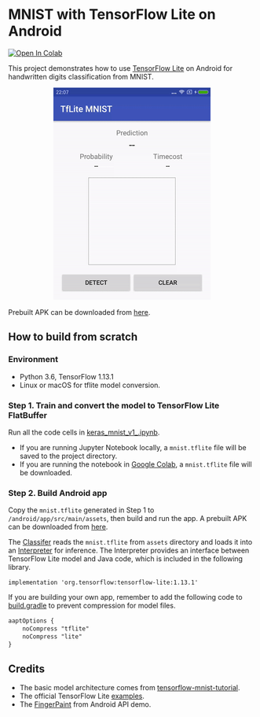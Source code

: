 # MNIST with TensorFlow Lite on Android

[![Open In Colab](https://colab.research.google.com/assets/colab-badge.svg)](https://colab.research.google.com/github/balaprasanna/mnist-keras-tflite-android/blob/master/keras_mnist_v1_.ipynb)

This project demonstrates how to use [TensorFlow Lite](https://www.tensorflow.org/lite) on Android for handwritten digits classification from MNIST.

<div align="center">
  <img src="image/demo.gif" heigit="500"/>
</div>

Prebuilt APK can be downloaded from [here](https://github.com/balaprasanna/mnist-keras-tflite-android/releases/download/v1.0.0/tflite-mnist.apk).


## How to build from scratch

### Environment

- Python 3.6, TensorFlow 1.13.1
- Linux or macOS for tflite model conversion.


### Step 1. Train and convert the model to TensorFlow Lite FlatBuffer

Run all the code cells in [keras_mnist_v1_.ipynb](https://github.com/balaprasanna/mnist-keras-tflite-android/blob/master/keras_mnist_v1_.ipynb). 

- If you are running Jupyter Notebook locally, a `mnist.tflite` file will be saved to the project directory.
- If you are running the notebook in [Google Colab](https://colab.research.google.com/), a `mnist.tflite` file will be downloaded.

### Step 2. Build Android app

Copy the `mnist.tflite` generated in Step 1 to `/android/app/src/main/assets`, then build and run the app. A prebuilt APK can be downloaded from [here](https://github.com/nex3z/tflite-mnist-android/releases/download/v1.0.0/tflite-mnist.apk).

The [Classifer](https://github.com/balaprasanna/mnist-keras-tflite-android/blob/master/android/app/src/main/java/com/nex3z/tflitemnist/Classifier.java) reads the `mnist.tflite` from `assets` directory and loads it into an [Interpreter](https://github.com/tensorflow/tensorflow/blob/master/tensorflow/lite/java/src/main/java/org/tensorflow/lite/Interpreter.java) for inference. The Interpreter provides an interface between TensorFlow Lite model and Java code, which is included in the following library.

```
implementation 'org.tensorflow:tensorflow-lite:1.13.1'
```

If you are building your own app, remember to add the following code to [build.gradle](https://github.com/nex3z/tflite-mnist-android/blob/master/android/app/build.gradle#L19) to prevent compression for model files.

```
aaptOptions {
    noCompress "tflite"
    noCompress "lite"
}
```

## Credits

- The basic model architecture comes from [tensorflow-mnist-tutorial](https://github.com/GoogleCloudPlatform/tensorflow-without-a-phd/tree/master/tensorflow-mnist-tutorial).
- The official TensorFlow Lite [examples](https://github.com/tensorflow/examples/tree/master/lite/examples).
- The [FingerPaint](https://android.googlesource.com/platform/development/+/master/samples/ApiDemos/src/com/example/android/apis/graphics/FingerPaint.java) from Android API demo.
